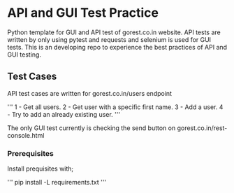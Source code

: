 # API and GUI Test Practice 

Python template for GUI and API test of gorest.co.in website. API tests are written by only using pytest and requests and selenium is used for GUI tests. This is an developing repo to experience the best practices of API and GUI testing.

## Test Cases

API test cases are  written for gorest.co.in/users endpoint

'''
1 - Get all users.
2 - Get user with a specific first name.
3 - Add a user.
4 - Try to add an already existing user.
'''

The only GUI test currently is checking the send button on gorest.co.in/rest-console.html

### Prerequisites

Install prequisites with;

'''
pip install -L requirements.txt
'''



